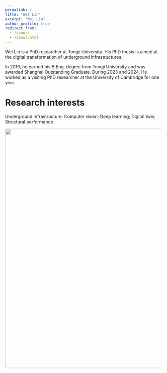 ```yaml
---
permalink: /
title: "Wei Lin"
excerpt: "Wei Lin"
author_profile: true
redirect_from: 
  - /about/
  - /about.html
---
```


Wei Lin is a PhD researcher at Tongji University. His PhD thesis is aimed at the digital transformation of underground infrastructures.

In 2019, he earned his B.Eng. degree from Tongji University and was awarded Shanghai Outstanding Graduate. During 2023 and 2024, He worked as a visiting PhD researcher at the University of Cambridge for one year.

Research interests
======
Underground infrastructure; Computer vision; Deep learning; Digital twin; Structural performance

<img src="images/research/segmentation.gif" width="769.59">


